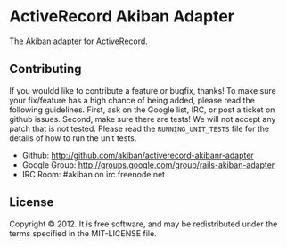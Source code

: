 # ActiveRecord Akiban Adapter

The Akiban adapter for ActiveRecord.

## Contributing

If you wouldd like to contribute a feature or bugfix, thanks! To make
sure your fix/feature has a high chance of being added, please read the
following guidelines. First, ask on the Google list, IRC, or post a
ticket on github issues. Second, make sure there are tests! We will not
accept any patch that is not tested. Please read the
`RUNNING_UNIT_TESTS` file for the details of how to run the unit tests.

* Github: http://github.com/akiban/activerecord-akibanr-adapter
* Google Group: http://groups.google.com/group/rails-akiban-adapter
* IRC Room: #akiban on irc.freenode.net

## License

Copyright © 2012. It is free software, and may be redistributed
under the terms specified in the MIT-LICENSE file.
